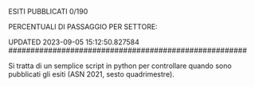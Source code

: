 ESITI PUBBLICATI 0/190 

PERCENTUALI DI PASSAGGIO PER SETTORE:

UPDATED 2023-09-05 15:12:50.827584
###################################################### 

Si tratta di un semplice script in python per controllare quando sono pubblicati gli esiti (ASN 2021, sesto quadrimestre).

